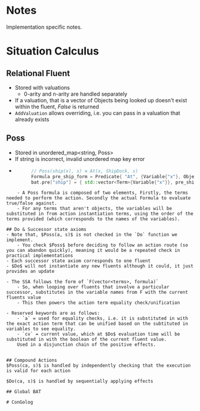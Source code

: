 ﻿# Notes

Implementation specific notes.

# Situation Calculus

## Relational Fluent
- Stored with valuations
	- 0-arity and n-arity are handled separately
- If a valuation, that is a vector of Objects being looked up doesn't exist within the fluent, $False$ is returned
- `AddValuation` allows overriding, i.e. you can pass in a valuation that already exists

## Poss
- Stored in unordered_map<string, Poss>
- If string is incorrect, invalid unordered map key error
- ```cpp
		// Poss(ship(x), s) ≡ At(x, ShipDock, s)
		Formula pre_ship_form = Predicate{ "At", {Variable{"x"}, Object{"ShipDock"}} };
		bat.pre["ship"] = { std::vector<Term>{Variable{"x"}}, pre_ship_form };
```
	- A Poss formula is composed of two elements, Firstly, the terms needed to perform the action. Secondly the actual Formula to evaluate true/false against.
	- For any terms that aren't objects, the variables will be substituted in from action instantiation terms, using the order of the terms provided (which corresponds to the names of the variables).

## Do & Successor state axioms
- Note that, $Poss(a, s)$ is not checked in the `Do` function we implement.
	- You check $Poss$ before deciding to follow an action route (so you can abandon quickly), meaning it would be a repeated check in practical implementations
- Each successor state axiom corresponds to one fluent
- $Do$ will not instantiate any new fluents although it could, it just provides an update

- The SSA follows the form of `F(vector<terms>, formula)`
	- So, when looping over fluents that involve a particular successor, substitutes in the variable names from F with the current fluents value
	- This then powers the action term equality check/unification

- Reserved keywords are as follows:
	- `a` = used for equality checks, i.e. it is substituted in with the exact action term that can be unified based on the subtituted in variables to see equality.
	- `cv` = current value, which at $Do$ evaluation time will be substituted in with the boolean of the current fluent value. 
	Used in a disjunction chain of the positive effects.


## Compound Actions
$Poss(ca, s)$ is handled by independently checking that the execution is valid for each action

$Do(ca, s)$ is handled by sequentially applying effects

## Global BAT

# ConGolog
